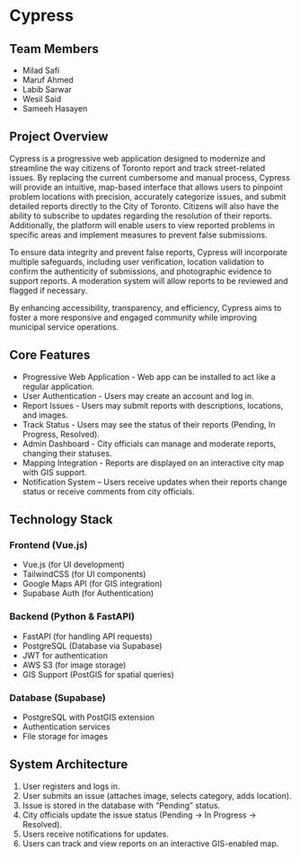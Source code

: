# Cypress

## Team Members
- Milad Safi
- Maruf Ahmed
- Labib Sarwar
- Wesil Said
- Sameeh Hasayen

## Project Overview
Cypress is a progressive web application designed to modernize and streamline the way citizens of Toronto report and track street-related issues. By replacing the current cumbersome and manual process, Cypress will provide an intuitive, map-based interface that allows users to pinpoint problem locations with precision, accurately categorize issues, and submit detailed reports directly to the City of Toronto. Citizens will also have the ability to subscribe to updates regarding the resolution of their reports. Additionally, the platform will enable users to view reported problems in specific areas and implement measures to prevent false submissions.

To ensure data integrity and prevent false reports, Cypress will incorporate multiple safeguards, including user verification, location validation to confirm the authenticity of submissions, and photographic evidence to support reports. A moderation system will allow reports to be reviewed and flagged if necessary.

By enhancing accessibility, transparency, and efficiency, Cypress aims to foster a more responsive and engaged community while improving municipal service operations.


## Core Features
- Progressive Web Application - Web app can be installed to act like a regular application.
- User Authentication - Users may create an account and log in.
- Report Issues - Users may submit reports with descriptions, locations, and images.
- Track Status - Users may see the status of their reports (Pending, In Progress, Resolved).
- Admin Dashboard - City officials can manage and moderate reports, changing their statuses.
- Mapping Integration - Reports are displayed on an interactive city map with GIS support.
- Notification System – Users receive updates when their reports change status or receive comments from city officials.


## Technology Stack

### Frontend (Vue.js)
- Vue.js (for UI development)
- TailwindCSS (for UI components)
- Google Maps API (for GIS integration)
- Supabase Auth (for Authentication)

### Backend (Python & FastAPI)
- FastAPI (for handling API requests)
- PostgreSQL (Database via Supabase)
- JWT for authentication
- AWS S3 (for image storage)
- GIS Support (PostGIS for spatial queries)


### Database (Supabase)
- PostgreSQL with PostGIS extension
- Authentication services
- File storage for images



## System Architecture
1. User registers and logs in.
2. User submits an issue (attaches image, selects category, adds location).
3. Issue is stored in the database with “Pending” status.
4. City officials update the issue status (Pending -> In Progress -> Resolved).
5. Users receive notifications for updates.
6. Users can track and view reports on an interactive GIS-enabled map.
